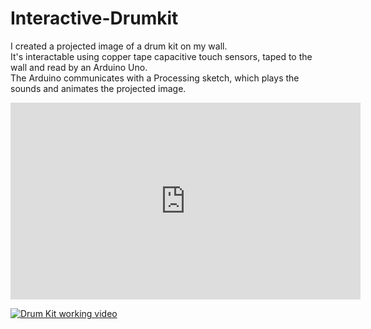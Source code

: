 # Interactive-Drumkit

I created a projected image of a drum kit on my wall.<br/>
It's interactable using copper tape capacitive touch sensors, taped to the wall and read by an Arduino Uno. <br/>
The Arduino communicates with a Processing sketch, which plays the sounds and animates the projected image.<br/>

<iframe width="560" height="315" src="https://www.youtube.com/embed/8VHfrf0_ESo" frameborder="0" allow="accelerometer; autoplay; clipboard-write; encrypted-media; gyroscope; picture-in-picture" allowfullscreen></iframe>

[![Drum Kit working video](https://github.com/SenanS/Interactive-Drumkit/blob/main/Media/DrumKit.gif)](https://www.youtube.com/watch?v=8VHfrf0_ESo)
